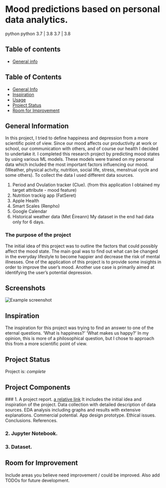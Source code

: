 # Mood predictions based on personal data analytics.


python
python
3.7 | 3.8
3.7 | 3.8

## Table of contents
* [General info](#general-info)
## Table of Contents
* [General Info](#general-information)
* [Inspiration](#inspiration)
* [Usage](#usage)
* [Project Status](#project-status)
* [Room for Improvement](#room-for-improvement)

<!-- * [License](#license) -->


## General Information
In this project, I tried to define happiness and depression from a more scientific point of view. 
Since our mood affects our productivity at work or school, our communication with others, and of course our health I decided to undertake it.
I completed this research project by predicting mood states by using various ML models. These models were trained on my personal data which included the most important factors influencing our mood. (Weather, physical actvity, nutrition, social life, stress, menstrual cycle and some others). 
To collect the data I used different data sources.
1. Period and Ovulation tracker (Clue). (from this application I obtained my target attribute - mood feature)
2. Nutrition trackig app (FatSeret)
3. Apple Health
4. Smart Scales (Renpho)
5. Google Calendar
6. Historical weather data (Met Éireann)
My dataset in the end had data only for 6 days.

### The purpose of the project
The initial idea of this project was to outline the factors that could possibly affect the mood state. The main goal was to find out what can be changed in the everyday lifestyle to become happier and decrease the risk of mental illnesses.
One of the application of this project is to provide some insights in order to improve the user’s mood.
Another use case is primarily aimed at identifying the user’s potential depression.


## Screenshots
![Example screenshot](./img/screenshot.png)
<!-- If you have screenshots you'd like to share, include them here. -->

## Inspiration
The inspiration for this project was trying to find an answer to one of the eternal questions. ‘What is happiness?’ ‘What makes us happy?’ In my opinion, this is more of a philosophical question, but I chose to approach this from a more scientific point of view.

## Project Status
Project is: _complete_

## Project Components 
### 1. A project report. [a relative link](Report.pdf)
	It includes the initial idea and inspiration of the project. Data collection with detailed description of data sources. EDA analysis including graphs and results with extensive explanations. Commercial potential. App design prototype. Ethical issues. Conclusions. References.
### 2. Jupyter Notebook. 
### 3. Dataset. 

## Room for Improvement
Include areas you believe need improvement / could be improved. Also add TODOs for future development.




	
